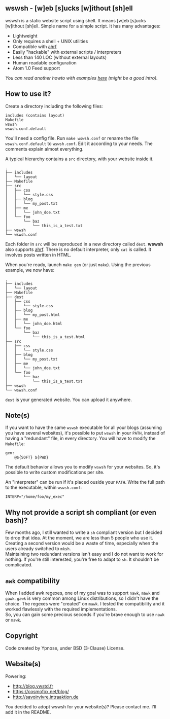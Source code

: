 wswsh - [w]eb [s]ucks [w]ithout [sh]ell
---------------------------------------

wswsh is a static website script using shell. It means [w]eb [s]ucks
[w]ithout [sh]ell. Simple name for a simple script.
It has many advantages:

  * Lightweight
  * Only requires a shell + UNIX utilities
  * Compatible with [ahrf](https://github.com/Ypnose/ahrf)
  * Easily "hackable" with external scripts / interpreters
  * Less than 140 LOC (without external layouts)
  * Human readable configuration
  * Atom 1.0 Feed support

*You can read another howto with examples [here](http://blog.ywstd.fr/2013/blogging-shell.html) (might be a good intro).*

How to use it?
--------------

Create a directory including the following files:

	includes (contains layout)
	Makefile
	wswsh
	wswsh.conf.default

You'll need a config file. Run `make wswsh.conf` or rename the file
`wswsh.conf.default` to `wswsh.conf`. Edit it according to your needs.
The comments explain almost everything.  

A typical hierarchy contains a `src` directory, with your website inside
it.

	.
	├── includes
	│   └── layout
	├── Makefile
	├── src
	│   ├── css
	│   │   └── style.css
	│   ├── blog
	│   │   └── my_post.txt
	│   ├── me
	│   │   └── john_doe.txt
	│   └── foo
	│       └── baz
	│           └── this_is_a_test.txt
	├── wswsh
	└── wswsh.conf

Each folder in `src` will be reproduced in a new directory called `dest`.
**wswsh** also supports [ahrf](https://github.com/Ypnose/ahrf).
There is no default interpreter, only `cat` is called. It involves posts
written in HTML.

When you're ready, launch `make gen` (or just `make`). Using the
previous example, we now have:

	.
	├── includes
	│   └── layout
	├── Makefile
	├── dest
	│   ├── css
	│   │   └── style.css
	│   ├── blog
	│   │   └── my_post.html
	│   ├── me
	│   │   └── john_doe.html
	│   └── foo
	│       └── baz
	│           └── this_is_a_test.html
	├── src
	│   ├── css
	│   │   └── style.css
	│   ├── blog
	│   │   └── my_post.txt
	│   ├── me
	│   │   └── john_doe.txt
	│   └── foo
	│       └── baz
	│           └── this_is_a_test.txt
	├── wswsh
	└── wswsh.conf

`dest` is your generated website. You can upload it anywhere.

Note(s)
-------

If you want to have the same `wswsh` executable for all your blogs
(assuming you have several websites), it's possible to put `wswsh` in
your `PATH`, instead of having a "redundant" file, in every directory.
You will have to modify the `Makefile`:

```make
gen:
	@${SOFT} ${PWD}
```

The default behavior allows you to modify `wswsh` for your websites. So,
it's possible to write custom modifications per site.

An "interpreter" can be run if it's placed ouside your `PATH`. Write the
full path to the executable, within `wswsh.conf`:

	INTERP="/home/foo/my_exec"

Why not provide a script sh compliant (or even bash)?
-----------------------------------------------------

Few months ago, I still wanted to write a `sh` compliant version but I
decided to drop that idea. At the moment, we are less than 5 people who
use it. Creating a second version would be a waste of time, especially
when the users already switched to `mksh`.  
Maintaining two redundant versions isn't easy and I do not want to work
for nothing. If you're still interested, you're free to adapt to `sh`.
It shouldn't be complicated.

`awk` compatibility
-------------------

When I added awk regexes, one of my goal was to support `nawk`, `mawk`
and `gawk`. `gawk` is very common among Linux distributions, so I didn't
have the choice. The regexes were "created" on `mawk`. I tested the
compatibility and it worked flawlessly with the required implementations.  
So, you can gain some precious seconds if you're brave enough to use
`nawk` or `mawk`.

Copyright
---------

Code created by Ypnose, under BSD (3-Clause) License.

Website(s)
----------

Powering:
  * http://blog.ywstd.fr
  * https://cosmofox.net/blog/
  * http://savoirvivre.intraaktion.de

You decided to adopt wswsh for your website(s)? Please contact me. I'll
add it in the README.
